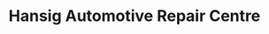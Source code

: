 ---
title: "Hansig Automotive Repair Centre"
url: /burnaby/hansig-automotive-repair-centre/
shop: Autowerkstatt
---
